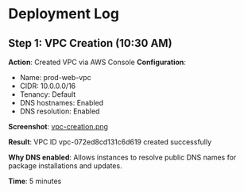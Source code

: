 # Deployment Log

## Step 1: VPC Creation (10:30 AM)
**Action**: Created VPC via AWS Console
**Configuration**:
- Name: prod-web-vpc
- CIDR: 10.0.0.0/16
- Tenancy: Default
- DNS hostnames: Enabled
- DNS resolution: Enabled

**Screenshot**: [vpc-creation.png](../screenshots/vpc/vpc-creation.png)

**Result**: VPC ID vpc-072ed8cd131c6d619 created successfully

**Why DNS enabled**: Allows instances to resolve public DNS names for 
package installations and updates.

**Time**: 5 minutes
